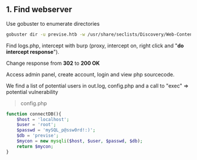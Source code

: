 ## 1. Find webserver

Use gobuster to enumerate directories

```bash
gobuster dir -u previse.htb -w /usr/share/seclists/Discovery/Web-Content/directory-list-2.3-small.txt -x php
```

Find logs.php, intercept with burp (proxy, intercept on, right click and "**do intercept response**").

Change response from **302** to **200 OK**

Access admin panel, create account, login and view php sourcecode.

We find a list of potential users in out.log, config.php and a call to "exec" => potential vulnerability

> config.php
```php
function connectDB(){
    $host = 'localhost';
    $user = 'root';
    $passwd = 'mySQL_p@ssw0rd!:)';
    $db = 'previse';
    $mycon = new mysqli($host, $user, $passwd, $db);
    return $mycon;
}
```
